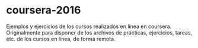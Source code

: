 # coursera-2016
Ejemplos y ejercicios de los cursos realizados en línea en coursera.
Originalmente para disponer de los archivos de prácticas, ejercicios, tareas, etc. de los cursos en línea, de forma remota.
